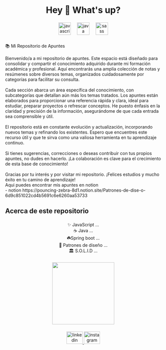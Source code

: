 <h1 align="center">Hey 👋 What's up?</h1>

###

<div align="center">
  <img src="https://cdn.jsdelivr.net/gh/devicons/devicon/icons/javascript/javascript-original.svg" height="40" alt="javascript logo"  />
  <img width="12" />
  <img src="https://cdn.jsdelivr.net/gh/devicons/devicon/icons/java/java-original.svg" height="40" alt="java logo"  />
  <img width="12" />
  <img src="https://cdn.jsdelivr.net/gh/devicons/devicon/icons/sass/sass-original.svg" height="40" alt="sass logo"  />
</div>

###

<p align="left">📚 Mi Repositorio de Apuntes<br><br>Bienvenido/a a mi repositorio de apuntes. Este espacio está diseñado para consolidar y compartir el conocimiento adquirido durante mi formación académica y profesional. Aquí encontrarás una amplia colección de notas y resúmenes sobre diversos temas, organizados cuidadosamente por categorías para facilitar su consulta.<br><br>Cada sección abarca un área específica del conocimiento, con subcategorías que detallan aún más los temas tratados. Los apuntes están elaborados para proporcionar una referencia rápida y clara, ideal para estudiar, preparar proyectos o refrescar conceptos. He puesto énfasis en la claridad y precisión de la información, asegurándome de que cada entrada sea comprensible y útil.<br><br>El repositorio está en constante evolución y actualización, incorporando nuevos temas y refinando los existentes. Espero que encuentres este recurso útil y que te sirva como una valiosa herramienta en tu aprendizaje continuo.<br><br>Si tienes sugerencias, correcciones o deseas contribuir con tus propios apuntes, no dudes en hacerlo. ¡La colaboración es clave para el crecimiento de esta base de conocimiento!<br><br>Gracias por tu interés y por visitar mi repositorio. ¡Felices estudios y mucho éxito en tu camino de aprendizaje! <br> Aqui puedes encontrar mis apuntes en notion <br> - notion https://pouncing-zebra-8d1.notion.site/Patrones-de-dise-o-6d9c851022cd4b5691c6e6260aa53733
</p>

###

<h2 align="left">Acerca de este repositorio</h2>

###

<p align="center">✨ JavaScript ...<br>☕ Java ...<br> ☘️Spring boot ...<br>🎲 Patrones de diseño ...<br>🏛️ S.O.L.I.D ...</p>

###

<div align="center">
  <img height="200" src="https://media0.giphy.com/media/v1.Y2lkPTc5MGI3NjExaHV1emgxd3dzMTZ2bzlrYTl1bTY1c3VkZndyZnZxdWswaDFjMTlraCZlcD12MV9pbnRlcm5hbF9naWZfYnlfaWQmY3Q9Zw/xUA7bdpLxQhsSQdyog/giphy.webp"  />
</div>

###

<div align="center">
  <a href="https://www.linkedin.com/in/rigoberto-miranda/" target="_blank">
    <img src="https://raw.githubusercontent.com/maurodesouza/profile-readme-generator/master/src/assets/icons/social/linkedin/default.svg" width="52" height="40" alt="linkedin logo"  />
  </a>
  <a href="https://www.instagram.com/rigo.m1503/" target="_blank">
    <img src="https://raw.githubusercontent.com/maurodesouza/profile-readme-generator/master/src/assets/icons/social/instagram/default.svg" width="52" height="40" alt="instagram logo"  />
  </a>
</div>

###
